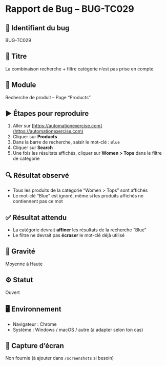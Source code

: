 # Rapport de Bug – BUG-TC029

## 🐞 Identifiant du bug
BUG-TC029

## 🧪 Titre
La combinaison recherche + filtre catégorie n’est pas prise en compte

## 📌 Module
Recherche de produit – Page “Products”

## ▶️ Étapes pour reproduire
1. Aller sur [https://automationexercise.com](https://automationexercise.com)  
2. Cliquer sur **Products**  
3. Dans la barre de recherche, saisir le mot-clé : `Blue`  
4. Cliquer sur **Search**  
5. Une fois les résultats affichés, cliquer sur **Women > Tops** dans le filtre de catégorie

## 🔍 Résultat observé
- Tous les produits de la catégorie “Women > Tops” sont affichés  
- Le mot-clé “Blue” est ignoré, même si les produits affichés ne contiennent pas ce mot

## ✅ Résultat attendu
- La catégorie devrait **affiner** les résultats de la recherche “Blue”  
- Le filtre ne devrait pas **écraser** le mot-clé déjà utilisé

## 📎 Gravité
Moyenne à Haute

## ⚙️ Statut
Ouvert

## 🖥️ Environnement
- Navigateur : Chrome  
- Système : Windows / macOS / autre (à adapter selon ton cas)

## 📸 Capture d’écran
Non fournie (à ajouter dans `/screenshots` si besoin)

